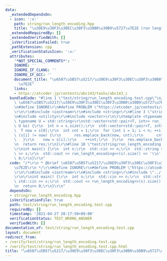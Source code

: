```yaml
---
data:
  _extendedDependsOn:
  - icon: ':x:'
    path: string/run_length_encoding.hpp
    title: "\u30E9\u30F3\u30EC\u30F3\u30B0\u30B9\u5727\u7E2E (run length encoding)"
  _extendedRequiredBy: []
  _extendedVerifiedWith: []
  _isVerificationFailed: true
  _pathExtension: cpp
  _verificationStatusIcon: ':x:'
  attributes:
    '*NOT_SPECIAL_COMMENTS*': ''
    IGNORE: ''
    IGNORE_IF_CLANG: ''
    IGNORE_IF_GCC: ''
    document_title: "\u6587\u5B57\u5217/\u30E9\u30F3\u30EC\u30F3\u30B0\u30B9\u5727\
      \u7E2E"
    links:
    - https://atcoder.jp/contests/abc143/tasks/abc143_c
  bundledCode: "#line 1 \"test/string/run_length_encoding.test.cpp\"\n/*\r\n * @brief\
    \ \u6587\u5B57\u5217/\u30E9\u30F3\u30EC\u30F3\u30B0\u30B9\u5727\u7E2E\r\n */\r\
    \n#define IGNORE\r\n#define PROBLEM \"https://atcoder.jp/contests/abc143/tasks/abc143_c\"\
    \r\n\r\n#include <iostream>\r\n#include <string>\r\n#line 3 \"string/run_length_encoding.hpp\"\
    \n#include <utility>\r\n#include <vector>\r\n\r\ntemplate <typename T = char,\
    \ typename U = std::string>\r\nstd::vector<std::pair<T, int>> run_length_encoding(const\
    \ U &s) {\r\n  int n = s.size();\r\n  std::vector<std::pair<T, int>> res;\r\n\
    \  T now = s[0];\r\n  int cnt = 1;\r\n  for (int i = 1; i < n; ++i) {\r\n    if\
    \ (s[i] != now) {\r\n      res.emplace_back(now, cnt);\r\n      cnt = 0;\r\n \
    \   }\r\n    now = s[i];\r\n    ++cnt;\r\n  }\r\n  res.emplace_back(now, cnt);\r\
    \n  return res;\r\n}\r\n#line 10 \"test/string/run_length_encoding.test.cpp\"\n\
    \r\nint main() {\r\n  int n;\r\n  std::cin >> n;\r\n  std::string s;\r\n  std::cin\
    \ >> s;\r\n  std::cout << run_length_encoding<>(s).size() << '\\n';\r\n  return\
    \ 0;\r\n}\r\n"
  code: "/*\r\n * @brief \u6587\u5B57\u5217/\u30E9\u30F3\u30EC\u30F3\u30B0\u30B9\u5727\
    \u7E2E\r\n */\r\n#define IGNORE\r\n#define PROBLEM \"https://atcoder.jp/contests/abc143/tasks/abc143_c\"\
    \r\n\r\n#include <iostream>\r\n#include <string>\r\n#include \"../../string/run_length_encoding.hpp\"\
    \r\n\r\nint main() {\r\n  int n;\r\n  std::cin >> n;\r\n  std::string s;\r\n \
    \ std::cin >> s;\r\n  std::cout << run_length_encoding<>(s).size() << '\\n';\r\
    \n  return 0;\r\n}\r\n"
  dependsOn:
  - string/run_length_encoding.hpp
  isVerificationFile: true
  path: test/string/run_length_encoding.test.cpp
  requiredBy: []
  timestamp: '2021-04-27 20:17:50+09:00'
  verificationStatus: TEST_WRONG_ANSWER
  verifiedWith: []
documentation_of: test/string/run_length_encoding.test.cpp
layout: document
redirect_from:
- /verify/test/string/run_length_encoding.test.cpp
- /verify/test/string/run_length_encoding.test.cpp.html
title: "\u6587\u5B57\u5217/\u30E9\u30F3\u30EC\u30F3\u30B0\u30B9\u5727\u7E2E"
---
```

